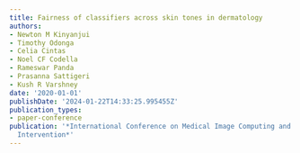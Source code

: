 ```yaml
---
title: Fairness of classifiers across skin tones in dermatology
authors:
- Newton M Kinyanjui
- Timothy Odonga
- Celia Cintas
- Noel CF Codella
- Rameswar Panda
- Prasanna Sattigeri
- Kush R Varshney
date: '2020-01-01'
publishDate: '2024-01-22T14:33:25.995455Z'
publication_types:
- paper-conference
publication: '*International Conference on Medical Image Computing and Computer-Assisted
  Intervention*'
---
```

